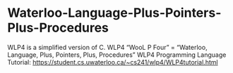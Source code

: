 # Waterloo-Language-Plus-Pointers-Plus-Procedures
WLP4 is a simplified version of C.
WLP4 “WooL P Four” = “Waterloo, Language, Plus, Pointers, Plus, Procedures”
WLP4 Programming Language Tutorial: https://student.cs.uwaterloo.ca/~cs241/wlp4/WLP4tutorial.html


